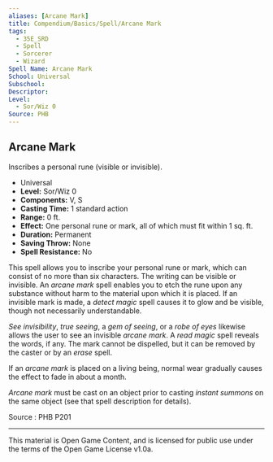 ```yaml
---
aliases: [Arcane Mark]
title: Compendium/Basics/Spell/Arcane Mark
tags: 
  - 35E_SRD
  - Spell
  - Sorcerer
  - Wizard
Spell Name: Arcane Mark
School: Universal
Subschool: 
Descriptor: 
Level:
  - Sor/Wiz 0
Source: PHB
---
```


## Arcane Mark

Inscribes a personal rune (visible or invisible).

*   Universal
*   **Level:** Sor/Wiz 0
*   **Components:** V, S
*   **Casting Time:** 1 standard action
*   **Range:** 0 ft.
*   **Effect:** One personal rune or mark, all of which must fit within 1 sq. ft.
*   **Duration:** Permanent
*   **Saving Throw:** None
*   **Spell Resistance:** No

This spell allows you to inscribe your personal rune or mark, which can consist of no more than six characters. The writing can be visible or invisible. An *arcane mark* spell enables you to etch the rune upon any substance without harm to the material upon which it is placed. If an invisible mark is made, a *detect magic* spell causes it to glow and be visible, though not necessarily understandable.

*See invisibility*, *true seeing*, a *gem of seeing*, or a *robe of eyes* likewise allows the user to see an invisible *arcane mark*. A *read magic* spell reveals the words, if any. The mark cannot be dispelled, but it can be removed by the caster or by an *erase* spell.

If an *arcane mark* is placed on a living being, normal wear gradually causes the effect to fade in about a month.

*Arcane mark* must be cast on an object prior to casting *instant summons* on the same object (see that spell description for details).

Source : PHB P201

---

This material is Open Game Content, and is licensed for public use under  
the terms of the Open Game License v1.0a.
